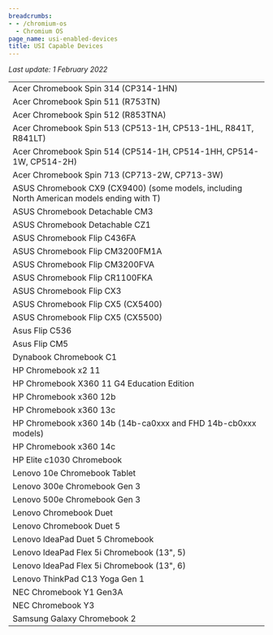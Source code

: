 ```yaml
---
breadcrumbs:
- - /chromium-os
  - Chromium OS
page_name: usi-enabled-devices
title: USI Capable Devices
---
```


*Last update: 1 February 2022*

<table>
<tr>
<td>Acer Chromebook Spin 314 (CP314-1HN)</td>

</tr>
<tr>

<td>Acer Chromebook Spin 511 (R753TN)</td>

</tr>
<tr>

<td>Acer Chromebook Spin 512 (R853TNA)</td>

</tr>
<tr>

<td>Acer Chromebook Spin 513 (CP513-1H, CP513-1HL, R841T, R841LT)</td>

</tr>
<tr>

<td>Acer Chromebook Spin 514 (CP514-1H, CP514-1HH, CP514-1W, CP514-2H)</td>

</tr>
<tr>

<td>Acer Chromebook Spin 713 (CP713-2W, CP713-3W)</td>

</tr>
<tr>

<td>ASUS Chromebook CX9 (CX9400) (some models, including North American models ending with T)</td>

</tr>
<tr>

<td>ASUS Chromebook Detachable CM3</td>

</tr>
<tr>

<td>ASUS Chromebook Detachable CZ1</td>

</tr>
<tr>

<td>ASUS Chromebook Flip C436FA</td>

</tr>
<tr>

<td>ASUS Chromebook Flip CM3200FM1A</td>

</tr>
<tr>

<td>ASUS Chromebook Flip CM3200FVA</td>

</tr>
<tr>

<td>ASUS Chromebook Flip CR1100FKA</td>

</tr>
<tr>

<td>ASUS Chromebook Flip CX3</td>

</tr>
<tr>

<td>ASUS Chromebook Flip CX5 (CX5400)</td>

</tr>
<tr>

<td>ASUS Chromebook Flip CX5 (CX5500)</td>

</tr>
<tr>

<td>Asus Flip C536</td>

</tr>
<tr>

<td>Asus Flip CM5</td>

</tr>
<tr>

<td>Dynabook Chromebook C1</td>

</tr>
<tr>

<td>HP Chromebook x2 11</td>

</tr>
<tr>

<td>HP Chromebook X360 11 G4 Education Edition</td>

</tr>
<tr>

<td>HP Chromebook x360 12b</td>

</tr>
<tr>

<td>HP Chromebook x360 13c</td>

</tr>
<tr>

<td>HP Chromebook x360 14b (14b-ca0xxx and FHD 14b-cb0xxx models)</td>

</tr>
<tr>

<td>HP Chromebook x360 14c</td>

</tr>
<tr>

<td>HP Elite c1030 Chromebook</td>

</tr>
<tr>

<td>Lenovo 10e Chromebook Tablet</td>

</tr>
<tr>

<td>Lenovo 300e Chromebook Gen 3</td>

</tr>
<tr>

<td>Lenovo 500e Chromebook Gen 3</td>

</tr>
<tr>

<td>Lenovo Chromebook Duet</td>

</tr>
<tr>

<td>Lenovo Chromebook Duet 5</td>

</tr>
<tr>

<td>Lenovo IdeaPad Duet 5 Chromebook</td>

</tr>
<tr>

<td>Lenovo IdeaPad Flex 5i Chromebook (13", 5)</td>

</tr>
<tr>

<td>Lenovo IdeaPad Flex 5i Chromebook (13", 6)</td>

</tr>
<tr>

<td>Lenovo ThinkPad C13 Yoga Gen 1</td>

</tr>
<tr>

<td>NEC Chromebook Y1 Gen3A</td>

</tr>
<tr>

<td>NEC Chromebook Y3</td>

</tr>
<tr>

<td>Samsung Galaxy Chromebook 2</td>

</tr>
</table>
